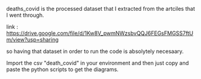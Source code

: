 deaths_covid is the processed dataset that I extracted from the artciles that I went through. 

link : https://drive.google.com/file/d/1Kw8V_pwmNWzsbvQQJ6FEGsFMGSS7ftUm/view?usp=sharing

so having that dataset in order to run the code is absolytely necesaary. 

Import the csv "death_covid" in your environment and then just copy and paste the python scripts to get the diagrams. 
